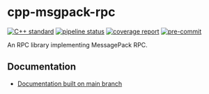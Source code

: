 # cpp-msgpack-rpc

[![C++ standard](https://img.shields.io/badge/standard-C%2B%2B17-blue?logo=c%2B%2B)](https://en.cppreference.com/w/cpp/compiler_support/17)
[![pipeline status](https://gitlab.com/MusicScience37Projects/utility-libraries/cpp-msgpack-rpc/badges/main/pipeline.svg)](https://gitlab.com/MusicScience37Projects/utility-libraries/cpp-msgpack-rpc/-/commits/main)
[![coverage report](https://gitlab.com/MusicScience37Projects/utility-libraries/cpp-msgpack-rpc/badges/main/coverage.svg)](https://cppmsgpackrpc.musicscience37.com/coverage/)
[![pre-commit](https://img.shields.io/badge/pre--commit-enabled-brightgreen?logo=pre-commit&logoColor=white)](https://github.com/pre-commit/pre-commit)

An RPC library implementing MessagePack RPC.

## Documentation

- [Documentation built on main branch](https://cppmsgpackrpc.musicscience37.com/)
